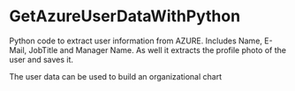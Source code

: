 # GetAzureUserDataWithPython

Python code to extract user information from AZURE. Includes Name, E-Mail, JobTitle and Manager Name. As well it extracts the profile photo of the user and saves it.

The user data can be used to build an organizational chart
